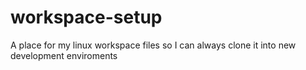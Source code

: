 # workspace-setup
A place for my linux workspace files so I can always clone it into new development enviroments
